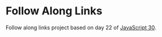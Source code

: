 # Follow Along Links
Follow along links project based on day 22 of [JavaScript 30](https://javascript30.com/).